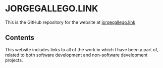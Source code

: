 # JORGEGALLEGO.LINK

This is the GitHub repository for the website at [jorgegallego.link](https://jorgegallego.link)

## Contents

This website includes links to all of the work in which I have been a part of, related to both software development and non-software development projects.